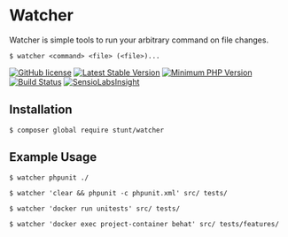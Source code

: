 # Watcher

Watcher is simple tools to run your arbitrary command on file changes.

```
$ watcher <command> <file> (<file>)...
```

[![GitHub license](https://img.shields.io/badge/license-MIT-blue.svg)](https://raw.githubusercontent.com/Stunt/watcher/master/LICENSE)
[![Latest Stable Version](https://img.shields.io/packagist/v/stunt/watcher.svg?style=flat-square)](https://packagist.org/packages/stunt/watcher)
[![Minimum PHP Version](https://img.shields.io/badge/php-%3E%3D%205.5.9-8892BF.svg?style=flat-square)](https://php.net/)
[![Build Status](https://travis-ci.org/Stunt/watcher.svg?branch=master)](https://travis-ci.org/Stunt/watcher)
[![SensioLabsInsight](https://insight.sensiolabs.com/projects/766f28cd-7811-4b53-b2fb-974332d59023/mini.png)](https://insight.sensiolabs.com/projects/766f28cd-7811-4b53-b2fb-974332d59023)

## Installation

```
$ composer global require stunt/watcher
```

## Example Usage

```
$ watcher phpunit ./
```
```
$ watcher 'clear && phpunit -c phpunit.xml' src/ tests/
```
```
$ watcher 'docker run unitests' src/ tests/
```
```
$ watcher 'docker exec project-container behat' src/ tests/features/
```
